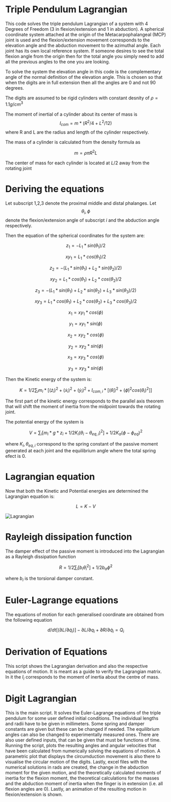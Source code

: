 # Triple Pendulum Lagrangian

This code solves the triple pendulum Lagrangian of a system with 4 Degrees of Freedom (3 in flexion/extension and 1 in abduction). A spherical coordinate system attached at the origin of the 
Metacarpophalangeal (MCP) joint is used and the flexion/extension movement corresponds to the elevation angle and the abduction movement to the azimuthal angle.
Each joint has its own local reference system. If someone desires to see the total flexion angle from the origin then for the total angle you simply need to add all the previous angles to the one 
you are looking.

To solve the system the elevation angle in this code is the complementary angle of the normal definition of the elevation angle. This is chosen so that when the digits are in full extension then 
all the angles are 0 and not 90 degrees.

The digits are assumed to be rigid cylinders with constant desnity of $\rho=1.1 g/cm^3$ 

The moment of inertial of a cylinder about its center of mass is $$I_{com}= m* (R^2/4 + L^2/12)$$ where R and L are the radius and length of the cylinder respectively.

The mass of a cylinder is calculated from the density formula as

$$ m=\rho \pi R^2 L  $$

The center of mass for each cylinder is located at $L/2$ away from the rotating joint

# Deriving the equations

Let subscript 1,2,3 denote the proximal middle and distal phalanges. Let $$\theta_i ,\phi$$ denote the flexion/extension angle of subscript $i$ and the abduction angle respectively.

Then the equation of the spherical coordinates for the system are:

$$ z_1= -L_1*sin(\theta_1)/2 $$

$$ xy_1= L_1*cos(\theta_1)/2$$

$$ z_2= -(L_1*sin(\theta_1) +L_2*sin(\theta_2)/2)$$

$$ xy_2= L_1*cos(\theta_1)+L_2*cos(\theta_2)/2$$

$$ z_3= -(L_1*sin(\theta_1) +L_2*sin(\theta_2)+L_3*sin(\theta_3)/2) $$

$$ xy_3= L_1*cos(\theta_1)+L_2*cos(\theta_2)+L_3*cos(\theta_3)/2$$


$$ x_1= xy_1*cos(\phi) $$

$$ y_1= xy_1*sin(\phi) $$


$$ x_2= xy_2*cos(\phi) $$

$$ y_2= xy_2*sin(\phi) $$


$$ x_3= xy_3*cos(\phi) $$

$$ y_3= xy_3*sin(\phi) $$

Then the Kinetic energy of the system is:

$$ $$

$$ K= 1/2 \sum_{i} m_i *[(\dot z_i)^2+ (\dot x_i)^2 + (\dot y_i)^2 + I_{com,i} *[ (\dot \theta_i)^2 +(\dot \phi)^2 cos(\theta_i)^2]]$$

$$ $$

The first part of the kinetic energy corresponds to the parallel axis theorem that will shift the moment of inertia from the midpoint towards the rotating joint.

The potential energy of the system is

$$ $$

$$V= \sum_{i} [m_i *g*z_i +1/2 K_i (\theta_i -\theta_{eq,i})^2] +1/2 K_a (\phi-\phi_{eq})^2$$

$$ $$

where $K_i, \theta_{eq,i}$ correspond to the spring constant of the passive moment generated at each joint and the equilibrium angle where the total spring efect is 0.


# Lagrangian equation

Now that both the Kinetic and Potential energies are determined the Lagrangian equation is:

$$ $$ 

$$ L = K-V$$

$$ $$

![Lagrangian](https://user-images.githubusercontent.com/64256997/188129462-b028a90e-f311-4fbc-8034-4ceaf6bdd5a3.jpg)







# Rayleigh dissipation function

The damper effect of the passive moment is introduced into the Lagrangian as a Rayleigh dissipation function

$$ $$ 

$$ R=1/2 \sum_{i} [b_i \dot \theta_i ^2] +1/2 b_a \dot \phi^2 $$

$$ $$

where $b_i$ is the torsional damper constant.

# Euler-Lagrange equations

The equations of motion for each generalised coordinate are obtained from the following equation

$$ $$

$$ d/dt [(\partial L /\partial \dot q_i)] -\partial  L / \partial q_i +\partial R / \partial \dot q_i = Q_i $$

$$ $$


# Derivation of Equations

This script shows the Lagrangian derivation and also the respective equations of motion. It is meant as a guide to verify the Lagrangian matrix. In it the $I_i$ corresponds to the moment of inertia about the centre of mass.

# Digit Lagrangian

This is the main script. It solves the Euler-Lagrange equations of the triple pendulum for some user defined initial conditions. The individual lengths and radii have to be given in millimeters. Some spring and damper constants are given but these can be changed if needed. The equilibrium angles can also be changed to experimentally measured ones. There are also user defined inputs, that can be given that must be functions of time. Running the script, plots the resulting angles and angular velocities that have been calculated from numerically solving the equations of motion. A parametric plot that displays the circumduction movement is also there to visualise the circular motion of the digits. Lastly, excel files with the numerical solutions in rads are created, the change in the abduction moment for the given motion, and the theoretically calculated moments of inertia for the flexion moment, the theoretical calculations for the masses and the abduction moment of inertia when the finger is in extension (i.e. all flexion angles are 0). Lastly, an animation of the resulting motion in flexion/extension is shown. 
